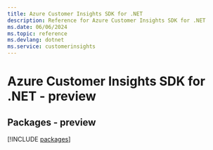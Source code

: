 ```yaml
---
title: Azure Customer Insights SDK for .NET
description: Reference for Azure Customer Insights SDK for .NET
ms.date: 06/06/2024
ms.topic: reference
ms.devlang: dotnet
ms.service: customerinsights
---
```

# Azure Customer Insights SDK for .NET - preview
## Packages - preview
[!INCLUDE [packages](customer-insights-index.md)]